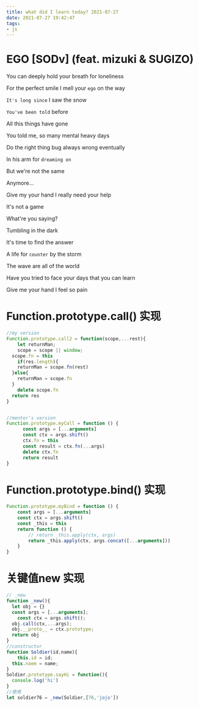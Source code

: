 ```yaml
---
title: what did I learn today? 2021-07-27
date: 2021-07-27 19:42:47
tags:
- js
---
```


# EGO [SODv] (feat. mizuki & SUGIZO)

You can deeply hold your breath for loneliness

For the perfect smile I mell your `ego` on the way

`It's long since` I saw the snow

`You've been told` before

All this things have gone

You told me, so many mental heavy days

Do the right thing bug always wrong eventually

In his arm for `dreaming on`

But we're not the same

Anymore...

Give my your hand I really need your help

It's not a game

What're you saying?

Tumbling in the dark

It's time to find the answer

A life for `counter` by the storm

The wave are all of the world

Have you tried to face your days that you can learn

Give me your hand I feel so pain

# Function.prototype.call() 实现

```js
//my version
Function.prototype.call2 = function(scope,...rest){
 	let returnMan;
	scope = scope || window;
  scope.fn = this
 	if(res.length){
    returnMan = scope.fn(rest)
  }else{
    returnMan = scope.fn
  }
 	delete scope.fn
  return res
}


//mentor‘s version
Function.prototype.myCall = function () {
      const args = [...arguments]
      const ctx = args.shift()
      ctx.fn = this
      const result = ctx.fn(...args)
      delete ctx.fn
      return result
}
```

# Function.prototype.bind() 实现

```js
Function.prototype.myBind = function () {
	const args = [...arguments]
	const ctx = args.shift()
	const _this = this
	return function () {
		// return _this.apply(ctx, args)
		return _this.apply(ctx, args.concat([...arguments]))
	}
}
```

# 关键值new 实现

```js
// _new
function _new(){
  let obj = {}
  const args = [...arguments];
	const ctx = args.shift();
  obj.call(ctx,...args);
  obj.__proto__ = ctx.prototype;
  return obj
}
//constructor
function Soldier(id,name){
 	this.id = id;
  this.naem = name;
}
Soldier.prototype.sayHi = function(){
  console.log('hi')
}
//使用
let soldier76 = _new(Soldier,[76,'jojo'])
```

